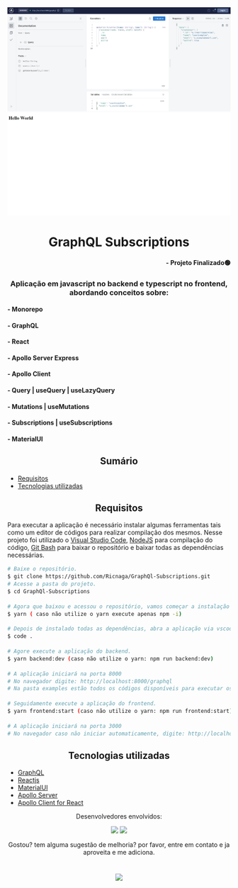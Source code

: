 <div align="center">
  <img src="./cover1.jpg" />
  <img src="./cover2.jpg" />
</div>

# <div align="center"> GraphQL Subscriptions </div>

#### <div align="right">- Projeto Finalizado🟢 <div>

### <div align="center"> Aplicação em javascript no backend e typescript no frontend, abordando conceitos sobre: </div>

#### - Monorepo
#### - GraphQL
#### - React
#### - Apollo Server Express
#### - Apollo Client
#### - Query | useQuery | useLazyQuery
#### - Mutations | useMutations
#### - Subscriptions | useSubscriptions
#### - MaterialUI

## <div align="center"> Sumário </div>
<!--ts-->
   - [Requisitos](#<div-align="center">Requisitos</div>)
   - [Tecnologias utilizadas](#<div-align="center">Tecnologias-utilizadas</div>)

<!--te-->
## <div align="center">Requisitos</div>
Para executar a aplicação é necessário instalar algumas ferramentas tais como um editor de códigos para realizar compilação dos mesmos. Nesse projeto foi utilizado o [Visual Studio Code](https://code.visualstudio.com/), [NodeJS](https://nodejs.org/en/) para compilação do código, [Git Bash](https://gitforwindows.org/) para baixar o repositório e baixar todas as dependências necessárias.

```bash
# Baixe o repositório.
$ git clone https://github.com/Ricnaga/GraphQl-Subscriptions.git
# Acesse a pasta do projeto.
$ cd GraphQl-Subscriptions

# Agora que baixou e acessou o repositório, vamos começar a instalação das dependências.
$ yarn ( caso não utilize o yarn execute apenas npm -i)

# Depois de instalado todas as dependências, abra a aplicação via vscode
$ code .

# Agore execute a aplicação do backend.
$ yarn backend:dev (caso não utilize o yarn: npm run backend:dev)

# A aplicação iniciará na porta 8000
# No navegador digite: http://localhost:8000/graphql
# Na pasta examples estão todos os códigos disponíveis para executar os serviços

# Seguidamente execute a aplicação do frontend.
$ yarn frontend:start (caso não utilize o yarn: npm run frontend:start)

# A aplicação iniciará na porta 3000
# No navegador caso não iniciar automaticamente, digite: http://localhost:3000
```

##  <div align="center">Tecnologias utilizadas</div>
- [GraphQL](https://graphql.org/)
- [Reactjs](https://reactjs.org/)
- [MaterialUI](https://mui.com/)
- [Apollo Server](https://www.apollographql.com/docs/apollo-server/)
- [Apollo Client for React](https://www.apollographql.com/docs/react/)


<div align="center">Desenvolvedores envolvidos:

<a href="https://www.linkedin.com/in/ricardo-nagatomy"><img src="https://img.shields.io/badge/-Ricardo Naga-blue?style=flat-square&logo=Linkedin&logoColor=white"></a>
 <a href="https://www.linkedin.com/in/kelvin-teixeira-8707b41a8/"><img src="https://img.shields.io/badge/-Kelvin Teixeira-blue?style=flat-square&logo=Linkedin&logoColor=white"></a>

Gostou? tem alguma sugestão de melhoria? por favor, entre em contato e ja aproveita e me adiciona.<br>

#
<div align="center"> <img src="https://img.shields.io/github/license/Ricnaga/GraphQl-Subscriptions?color=purple&style=for-the-badge"/> </div>

